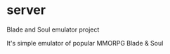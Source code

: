 server
======

Blade and Soul emulator project

It's simple emulator of popular MMORPG Blade & Soul
